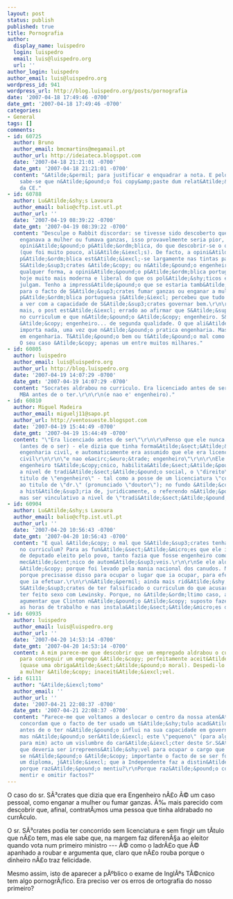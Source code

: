 ```yaml
---
layout: post
status: publish
published: true
title: Pornografia
author:
  display_name: luispedro
  login: luispedro
  email: luis@luispedro.org
  url: ''
author_login: luispedro
author_email: luis@luispedro.org
wordpress_id: 941
wordpress_url: http://blog.luispedro.org/posts/pornografia
date: '2007-04-18 17:49:46 -0700'
date_gmt: '2007-04-18 17:49:46 -0700'
categories:
- General
tags: []
comments:
- id: 60725
  author: Bruno
  author_email: bmcmartins@megamail.pt
  author_url: http://ideiateca.blogspot.com
  date: '2007-04-18 21:21:01 -0700'
  date_gmt: '2007-04-18 21:21:01 -0700'
  content: "&Atilde;&permil; para justificar e enquadrar a nota. E pelo menos assim
    sabe-se que n&Atilde;&pound;o foi copy&amp;paste dum relat&Atilde;&sup3;rio qualquer
    da CE."
- id: 60788
  author: Lu&Atilde;&shy;s Lavoura
  author_email: balio@cftp.ist.utl.pt
  author_url: ''
  date: '2007-04-19 08:39:22 -0700'
  date_gmt: '2007-04-19 08:39:22 -0700'
  content: "Desculpe o Rabbit discordar: se tivesse sido descoberto que S&Atilde;&sup3;crates
    enganava a mulher ou fumava ganzas, isso provavelmente seria pior, em termos de
    opini&Atilde;&pound;o p&Atilde;&ordm;blica, do que descobrir-se o que se descobriu
    (que foi muito pouco, ali&Atilde;&iexcl;s). De facto, a opini&Atilde;&pound;o
    p&Atilde;&ordm;blica est&Atilde;&iexcl;-se largamente nas tintas para saber se
    S&Atilde;&sup3;crates &Atilde;&copy; ou n&Atilde;&pound;o engenheiro.\r\n\r\nDe
    qualquer forma, a opini&Atilde;&pound;o p&Atilde;&ordm;blica portuguesa &Atilde;&copy;
    hoje muito mais moderna e liberal do que os pol&Atilde;&shy;ticos e os m&Atilde;&shy;dia
    julgam. Tenho a impress&Atilde;&pound;o que se estaria tamb&Atilde;&copy;m a borrifar
    para o facto de S&Atilde;&sup3;crates fumar ganzas ou enganar a mulher. A opini&Atilde;&pound;o
    p&Atilde;&ordm;blica portuguesa j&Atilde;&iexcl; percebeu que tudo isso nada tem
    a ver com a capacidade de S&Atilde;&sup3;crates governar bem.\r\n\r\nQuanto ao
    mais, o post est&Atilde;&iexcl; errado ao afirmar que S&Atilde;&sup3;crates aldrabou
    no curriculum e que n&Atilde;&pound;o &Atilde;&copy; engenheiro. S&Atilde;&sup3;crates
    &Atilde;&copy; engenheiro... de segunda qualidade. O que ali&Atilde;&iexcl;s n&Atilde;&pound;o
    importa nada, uma vez que n&Atilde;&pound;o pratica engenharia. Mas ele formou-se
    em engenharia. T&Atilde;&pound;o bem ou t&Atilde;&pound;o mal como muitos outros.
    O seu caso &Atilde;&copy; apenas um entre muitos milhares."
- id: 60805
  author: luispedro
  author_email: luis@luispedro.org
  author_url: http://blog.luispedro.org
  date: '2007-04-19 14:07:29 -0700'
  date_gmt: '2007-04-19 14:07:29 -0700'
  content: "Socrates aldrabou no curriculo. Era licenciado antes de ser e tinha um
    MBA antes de o ter.\r\n\r\n(e nao e' engenheiro)."
- id: 60810
  author: Miguel Madeira
  author_email: miguelj11@sapo.pt
  author_url: http://ventosueste.blogspot.com
  date: '2007-04-19 15:44:49 -0700'
  date_gmt: '2007-04-19 15:44:49 -0700'
  content: "\"Era licenciado antes de ser\"\r\n\r\nPenso que ele nunca disse ser licenciado
    (antes de o ser) - ele dizia que tinha forma&Atilde;&sect;&Atilde;&pound;o em
    engenharia civil, e automaticamente era assumido que ele era licenciado em engenharia
    civil\r\n\r\n\"e nao e&acirc;&euro;&trade; engenheiro\"\r\n\r\nEle &Atilde;&copy;
    engenheiro t&Atilde;&copy;cnico, habilita&Atilde;&sect;&Atilde;&pound;o que \"confere\",
    a nivel de tradi&Atilde;&sect;&Atilde;&pound;o social, o \"direito\" ao uso do
    titulo de \"engenheiro\" - tal como a posse de um licenciatura \"confere\" o \"direito\"
    ao titulo de \"dr.\" (pronunciado \"doutor\"); no fundo &Atilde;&copy; tal e qual
    a hist&Atilde;&sup3;ria de, juridicamente, o referendo n&Atilde;&pound;o ser vinculativo,
    mas ser vinculativo a nivel de \"tradi&Atilde;&sect;&Atilde;&pound;o consagrada\"."
- id: 60904
  author: Lu&Atilde;&shy;s Lavoura
  author_email: balio@cftp.ist.utl.pt
  author_url: ''
  date: '2007-04-20 10:56:43 -0700'
  date_gmt: '2007-04-20 10:56:43 -0700'
  content: "E qual &Atilde;&copy; o mal que S&Atilde;&sup3;crates tenha aldrabado
    no curriculum? Para as fun&Atilde;&sect;&Atilde;&micro;es que ele ia exercer,
    de deputado eleito pelo povo, tanto fazia que fosse engenheiro como talhante ou
    mec&Atilde;&cent;nico de autom&Atilde;&sup3;veis.\r\n\r\nSe ele aldrabou no curriculum,
    &Atilde;&copy; porque foi levado pela mania nacional dos canudos. N&Atilde;&pound;o
    porque precisasse disso para ocupar o lugar que ia ocupar, para efetuar o trabalho
    que ia efetuar.\r\n\r\n&Atilde;&permil; ainda mais rid&Atilde;&shy;culo acusar
    S&Atilde;&sup3;crates de ter falsificado o curriculum do que acusar Clinton de
    ter feito sexo com Lewinsky. Porque, no &Atilde;&ordm;ltimo caso, ainda se pode
    agumentar que Clinton n&Atilde;&pound;o &Atilde;&copy; suposto fazer sexo durante
    as horas de trabalho e nas instala&Atilde;&sect;&Atilde;&micro;es de trabalho."
- id: 60935
  author: luispedro
  author_email: luis@luispedro.org
  author_url: ''
  date: '2007-04-20 14:53:14 -0700'
  date_gmt: '2007-04-20 14:53:14 -0700'
  content: A mim parece-me que descobrir que um empregado aldrabou o curr&Atilde;&shy;culo
    para conseguir um emprego &Atilde;&copy; perfeitamente aceit&Atilde;&iexcl;vel
    (quase uma obriga&Atilde;&sect;&Atilde;&pound;o moral). Despedi-lo por enganar
    a mulher &Atilde;&copy; inaceit&Atilde;&iexcl;vel.
- id: 61111
  author: "&Atilde;&iexcl;tomo"
  author_email: ''
  author_url: ''
  date: '2007-04-21 22:08:37 -0700'
  date_gmt: '2007-04-21 22:08:37 -0700'
  content: "Parece-me que voltamos a deslocar o centro da nossa aten&Atilde;&sect;&Atilde;&pound;o!\r\nAlguns
    concordam que o facto de ter usado um t&Atilde;&shy;tulo acad&Atilde;&copy;mico
    antes de o ter n&Atilde;&pound;o influi na sua capacidade em governar o Pa&Atilde;&shy;s,
    mas n&Atilde;&pound;o ser&Atilde;&iexcl; este \"pequeno\" (para alguns, n&Atilde;&pound;o
    para mim) acto um vislumbre do car&Atilde;&iexcl;cter deste Sr.S&Atilde;&sup3;crates,
    que deveria ser irrepreens&Atilde;&shy;vel para ocupar o cargo que ocupa?\r\nEnt&Atilde;&pound;o,
    se n&Atilde;&pound;o &Atilde;&copy; importante o facto de se ser formado (ou ter
    um diploma, j&Atilde;&iexcl; que a Independente faz a distin&Atilde;&sect;&Atilde;&pound;o),
    porque raz&Atilde;&pound;o mentiu?\r\nPorque raz&Atilde;&pound;o continua a querer
    mentir e omitir factos?"
---
```

<p>O caso do sr. S&Atilde;&sup3;crates que dizia que era Engenheiro n&Atilde;&pound;o &Atilde;&copy; um caso pessoal, como enganar a mulher ou fumar ganzas. &Atilde;&permil; mais parecido com descobrir que, afinal, contrat&Atilde;&iexcl;mos uma pessoa que tinha aldrabado no curr&Atilde;&shy;culo.</p>
<p>O sr. S&Atilde;&sup3;crates podia ter concorrido sem licenciatura e sem fingir um t&Atilde;&shy;tulo que n&Atilde;&pound;o tem, mas ele sabe que, na margem faz diferen&Atilde;&sect;a ao eleitor quando vota num primeiro ministro --- &Atilde;&copy; como o ladr&Atilde;&pound;o que &Atilde;&copy; apanhado a roubar e argumenta que, claro que n&Atilde;&pound;o rouba porque o dinheiro n&Atilde;&pound;o traz felicidade.</p>
<p>Mesmo assim, isto de aparecer a p&Atilde;&ordm;blico o exame de Ingl&Atilde;&ordf;s T&Atilde;&copy;cnico tem algo pornogr&Atilde;&iexcl;fico. Era preciso ver os erros de ortografia do nosso primeiro?</p>
